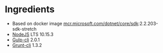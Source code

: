 # Ingredients
* Based on docker image [mcr.microsoft.com/dotnet/core/sdk](https://hub.docker.com/_/microsoft-dotnet-core-sdk/):2.2.203-sdk-stretch
* [NodeJS](https://nodejs.org/) LTS 10.15.3
* [Gulp-cli](https://www.npmjs.com/package/gulp-cli) 2.0.1
* [Grunt-cli](https://www.npmjs.com/package/grunt-cli) 1.3.2
